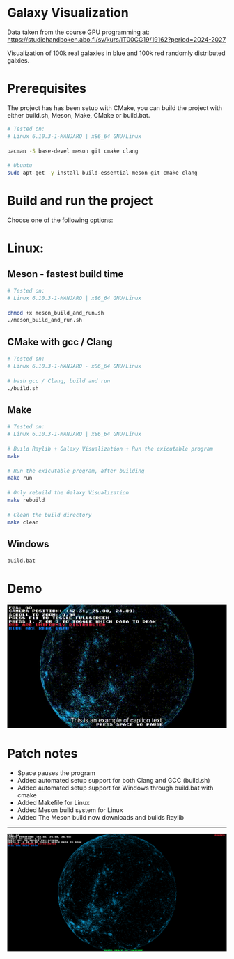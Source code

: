 # Galaxy Visualization

Data taken from the course GPU programming at: https://studiehandboken.abo.fi/sv/kurs/IT00CG19/19162?period=2024-2027

Visualization of 100k real galaxies in blue and 100k red randomly distributed galxies.


# Prerequisites
The project has has been setup with CMake, you can build the project with either build.sh, Meson, Make, CMake or build.bat.

```bash
# Tested on:
# Linux 6.10.3-1-MANJARO | x86_64 GNU/Linux

pacman -S base-devel meson git cmake clang  

# Ubuntu
sudo apt-get -y install build-essential meson git cmake clang
```

# Build and run the project

Choose one of the following options:

# Linux:

## Meson - fastest build time
```bash
# Tested on:
# Linux 6.10.3-1-MANJARO | x86_64 GNU/Linux

chmod +x meson_build_and_run.sh   
./meson_build_and_run.sh
```

## CMake with gcc / Clang 
```bash
# Tested on: 
# Linux 6.10.3-1-MANJARO - x86_64 GNU/Linux

# bash gcc / Clang, build and run
./build.sh
```

## Make
```bash
# Tested on:
# Linux 6.10.3-1-MANJARO | x86_64 GNU/Linux

# Build Raylib + Galaxy Visualization + Run the exicutable program
make

# Run the exicutable program, after building
make run

# Only rebuild the Galaxy Visualization
make rebuild

# Clean the build directory
make clean
```

## Windows

```cmd
build.bat
```

# Demo

![demo](demo.gif "demo.gif")


# Patch notes

-   Space pauses the program
-   Added automated setup support for both Clang and GCC (build.sh)
-   Added automated setup support for Windows through build.bat with cmake
-   Added Makefile for Linux
-   Added Meson build system for Linux
-   Added The Meson build now downloads and builds Raylib

---

![screen](screenshot.png "screenshot.png")

